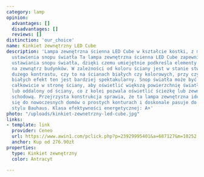 ```yaml
---
category: lamp
opinion:
  advantages: []
  disadvantages: []
  reviews: []
distinction: 'our_choice'
name: Kinkiet zewnętrzny LED Cube
description: 'Lampa zewnętrzna ścienna LED Cube w kształcie kostki, z możliwością
  ustawienia snopu światła Ta lampa zewnętrzna ścienna LED Cube zapewnia możliwość
  ustawiania snopu światła, dzięki czemu umiejętnie podkreśla elementy każdej aranżacji
  na zewnątrz budynków. W zależności od koloru ściany jest w stanie stworzyć efekt
  dużego kontrastu, czy to na ścianach białych czy kolorowych, przy czym na ścianach
  białych efekt ten jest bardziej spektakularny. Snop światła może być skierowany
  całkowicie w stronę ściany, aby oświetlić większą powierzchnię światłem pośrednim,
  lub oddalony od ściany, co z kolei pozwala oświetlić ścieżkę lub zewnętrzną klatkę
  schodową. Przejrzysta konstrukcja sprawia, że ta lampa zewnętrzna idealnie nadaje
  się do nowoczesnych domów o prostych konturach i doskonale pasuje do domów w nowoczesnym
  stylu Bauhaus. Klasa efektywności energetycznej: A+'
photo: "/uploads/kinkiet-zewnetrzny-led-cube.jpg"
links:
- template: link
  provider: Ceneo
  url: https://www.awin1.com/pclick.php?p=23929995401&a=687127&m=10252
  anchor: Kup od 276.90zł
properties:
  type: Kinkiet zewnętrzny
  color: Antracyt

---
```

